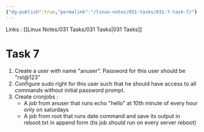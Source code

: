 ```yaml
---
{"dg-publish":true,"permalink":"/linux-notes/031-tasks/031-7-task-7/"}
---
```


Links : [[Linux Notes/031 Tasks/031 Tasks\|031 Tasks]]

# Task 7

1. Create a user with name "anuser". Password for this user should be "rst@123"
2. Configure sudo right for this user such that he should have access to all commands without initial password prompt.
3. Create cronjobs :
	- A job from anuser that runs echo "hello" at 10th minute of every hour only on saturdays
	- A job from root that runs date command and save its output in reboot.txt in append form (tis job should run on every server reboot)